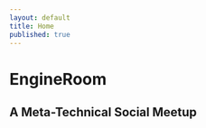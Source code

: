 ```yaml
---
layout: default
title: Home
published: true
---
```


# EngineRoom

## A Meta-Technical Social Meetup
